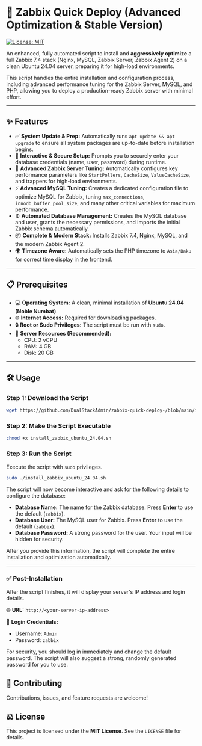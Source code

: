 # 🚀 Zabbix Quick Deploy (Advanced Optimization & Stable Version)

[![License: MIT](https://img.shields.io/badge/License-MIT-yellow.svg)](https://opensource.org/licenses/MIT)

An enhanced, fully automated script to install and **aggressively optimize** a full Zabbix 7.4 stack (Nginx, MySQL, Zabbix Server, Zabbix Agent 2) on a clean Ubuntu 24.04 server, preparing it for high-load environments.

This script handles the entire installation and configuration process, including advanced performance tuning for the Zabbix Server, MySQL, and PHP, allowing you to deploy a production-ready Zabbix server with minimal effort.

---

## ✨ Features

* ✅ **System Update & Prep:** Automatically runs `apt update && apt upgrade` to ensure all system packages are up-to-date before installation begins.
* 🤖 **Interactive & Secure Setup:** Prompts you to securely enter your database credentials (name, user, password) during runtime.
* 🚀 **Advanced Zabbix Server Tuning:** Automatically configures key performance parameters like `StartPollers`, `CacheSize`, `ValueCacheSize`, and trappers for high-load environments.
* ⚡ **Advanced MySQL Tuning:** Creates a dedicated configuration file to optimize MySQL for Zabbix, tuning `max_connections`, `innodb_buffer_pool_size`, and many other critical variables for maximum performance.
* ⚙️ **Automated Database Management:** Creates the MySQL database and user, grants the necessary permissions, and imports the initial Zabbix schema automatically.
* 📦 **Complete & Modern Stack:** Installs Zabbix 7.4, Nginx, MySQL, and the modern Zabbix Agent 2.
* 🌍 **Timezone Aware:** Automatically sets the PHP timezone to `Asia/Baku` for correct time display in the frontend.

---

## 📋 Prerequisites

* 💻 **Operating System:** A clean, minimal installation of **Ubuntu 24.04 (Noble Numbat)**.
* 🌐 **Internet Access:** Required for downloading packages.
* 🔒 **Root or Sudo Privileges:** The script must be run with `sudo`.
* 💾 **Server Resources (Recommended):**
    * CPU: 2 vCPU
    * RAM: 4 GB
    * Disk: 20 GB

---

## 🛠️ Usage

### Step 1: Download the Script
```bash
wget https://github.com/DualStackAdmin/zabbix-quick-deploy-/blob/main/install_zabbix_ubuntu_24.04.sh
```

### Step 2: Make the Script Executable
```bash
chmod +x install_zabbix_ubuntu_24.04.sh
```

### Step 3: Run the Script
Execute the script with `sudo` privileges.
```bash
sudo ./install_zabbix_ubuntu_24.04.sh
```
The script will now become interactive and ask for the following details to configure the database:

* **Database Name:** The name for the Zabbix database. Press **Enter** to use the default (`zabbix`).
* **Database User:** The MySQL user for Zabbix. Press **Enter** to use the default (`zabbix`).
* **Database Password:** A strong password for the user. Your input will be hidden for security.

After you provide this information, the script will complete the entire installation and optimization automatically.

---

### ✅ Post-Installation

After the script finishes, it will display your server's IP address and login details.

🌐 **URL:** `http://<your-server-ip-address>`

🔑 **Login Credentials:**
* Username: `Admin`
* Password: `zabbix`

For security, you should log in immediately and change the default password. The script will also suggest a strong, randomly generated password for you to use.

## 🤝 Contributing

Contributions, issues, and feature requests are welcome!

## ⚖️ License

This project is licensed under the **MIT License**.
See the `LICENSE` file for details.
